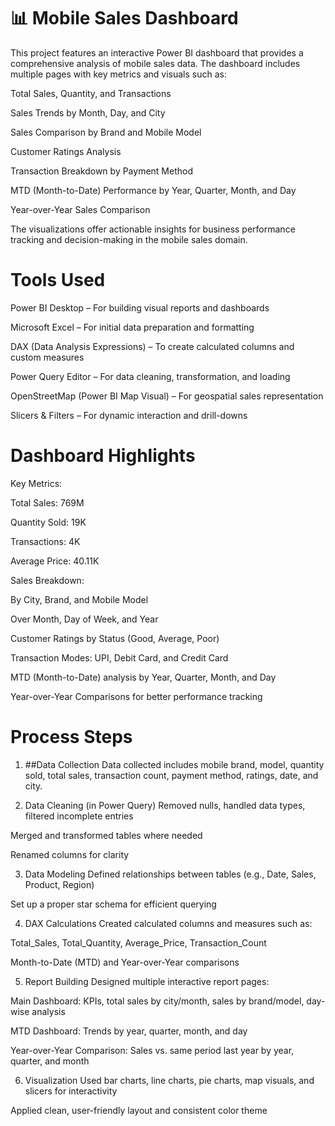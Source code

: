  # 📊 Mobile Sales Dashboard 
This project features an interactive Power BI dashboard that provides a comprehensive analysis of mobile sales data. The dashboard includes multiple pages with key metrics and visuals such as:

Total Sales, Quantity, and Transactions

Sales Trends by Month, Day, and City

Sales Comparison by Brand and Mobile Model

Customer Ratings Analysis

Transaction Breakdown by Payment Method

MTD (Month-to-Date) Performance by Year, Quarter, Month, and Day

Year-over-Year Sales Comparison

The visualizations offer actionable insights for business performance tracking and decision-making in the mobile sales domain.
# Tools Used
Power BI Desktop – For building visual reports and dashboards

Microsoft Excel – For initial data preparation and formatting

DAX (Data Analysis Expressions) – To create calculated columns and custom measures

Power Query Editor – For data cleaning, transformation, and loading

OpenStreetMap (Power BI Map Visual) – For geospatial sales representation

Slicers & Filters – For dynamic interaction and drill-downs
# Dashboard Highlights
Key Metrics:

Total Sales: 769M

Quantity Sold: 19K

Transactions: 4K

Average Price: 40.11K

Sales Breakdown:

By City, Brand, and Mobile Model

Over Month, Day of Week, and Year

Customer Ratings by Status (Good, Average, Poor)

Transaction Modes: UPI, Debit Card, and Credit Card

MTD (Month-to-Date) analysis by Year, Quarter, Month, and Day

Year-over-Year Comparisons for better performance tracking
# Process Steps
1. ##Data Collection
Data collected includes mobile brand, model, quantity sold, total sales, transaction count, payment method, ratings, date, and city.

2. Data Cleaning (in Power Query)
Removed nulls, handled data types, filtered incomplete entries

Merged and transformed tables where needed

Renamed columns for clarity

3. Data Modeling
Defined relationships between tables (e.g., Date, Sales, Product, Region)

Set up a proper star schema for efficient querying

4. DAX Calculations
Created calculated columns and measures such as:

Total_Sales, Total_Quantity, Average_Price, Transaction_Count

Month-to-Date (MTD) and Year-over-Year comparisons

5. Report Building
Designed multiple interactive report pages:

Main Dashboard: KPIs, total sales by city/month, sales by brand/model, day-wise analysis

MTD Dashboard: Trends by year, quarter, month, and day

Year-over-Year Comparison: Sales vs. same period last year by year, quarter, and month

6. Visualization
Used bar charts, line charts, pie charts, map visuals, and slicers for interactivity

Applied clean, user-friendly layout and consistent color theme

